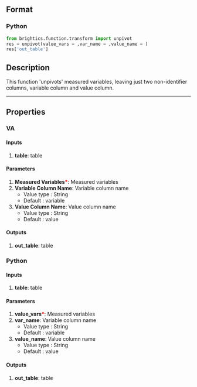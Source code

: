 ## Format
### Python
```python
from brightics.function.transform import unpivot
res = unpivot(value_vars = ,var_name = ,value_name = )
res['out_table']
```

## Description
This function 'unpivots' measured variables, leaving just two non-identifier columns, variable column and value column.

---

## Properties
### VA
#### Inputs
1. **table**: table

#### Parameters
1. **Measured Variables**<b style="color:red">*</b>: Measured variables
2. **Variable Column Name**: Variable column name
   - Value type : String
   - Default : variable
3. **Value Column Name**: Value column name
   - Value type : String
   - Default : value

#### Outputs
1. **out_table**: table

### Python
#### Inputs
1. **table**: table

#### Parameters
1. **value_vars**<b style="color:red">*</b>: Measured variables
2. **var_name**: Variable column name
   - Value type : String
   - Default : variable
3. **value_name**: Value column name
   - Value type : String
   - Default : value

#### Outputs
1. **out_table**: table

